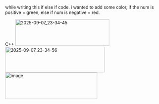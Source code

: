 while writing this if else if code.
i wanted to add some color, if the num is positive = green, else if num is negative = red.

C++
<img width="303" height="85" alt="2025-09-07_23-34-45" src="https://github.com/user-attachments/assets/93434f34-ab9a-4a7c-a681-32b7a81aee62" />
<img width="321" height="82" alt="2025-09-07_23-34-56" src="https://github.com/user-attachments/assets/99dbb0dd-afbe-41f6-9daf-0f5078e95336" />
<img width="297" height="86" alt="image" src="https://github.com/user-attachments/assets/a9b9b7c0-d499-48bd-a1dd-49371ae39da5" />
